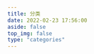 ```yaml
---
title: 分类
date: 2022-02-23 17:56:00
aside: false
top_img: false
type: "categories"
---
```


<script charset="UTF-8" id="LA_COLLECT" src="//sdk.51.la/js-sdk-pro.min.js"></script>
<script>LA.init({id:"3IobqvYM9Us01I2k",ck:"3IobqvYM9Us01I2k"})</script>
